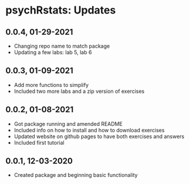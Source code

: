 # psychRstats: Updates

## 0.0.4, 01-29-2021

* Changing repo name to match package
* Updating a few labs: lab 5, lab 6

## 0.0.3, 01-09-2021

* Add more functions to simplify
* Included two more labs and a zip version of exercises

## 0.0.2, 01-08-2021

* Got package running and amended README
* Included info on how to install and how to download exercises
* Updated website on github pages to have both exercises and answers
* Included first tutorial

## 0.0.1, 12-03-2020

* Created package and beginning basic functionality